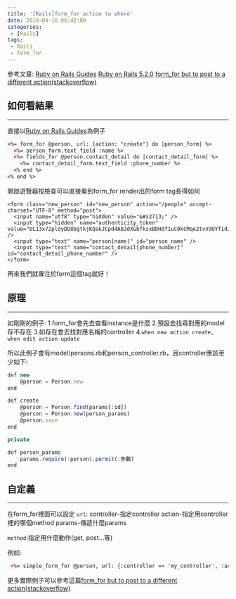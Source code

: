 ```yaml
---
title: '[Rails]form_for action to where'
date: 2018-04-16 06:42:00
categories:
 - [Rails]
tags:
 - Rails
 - form_for
---
```

參考文章:
[Ruby on Rails Guides](http://guides.rubyonrails.org/form_helpers.html#binding-a-form-to-an-object)
[Ruby on Rails 5.2.0](http://api.rubyonrails.org/classes/ActionView/Helpers/FormHelper.html)
[form_for but to post to a different action(stackoverflow)](https://stackoverflow.com/questions/5320414/form-for-but-to-post-to-a-different-action)

## 如何看結果
---
直接以[Ruby on Rails Guides](http://guides.rubyonrails.org/form_helpers.html#binding-a-form-to-an-object)為例子
``` html form.html.erb
<%= form_for @person, url: {action: "create"} do |person_form| %>
  <%= person_form.text_field :name %>
  <%= fields_for @person.contact_detail do |contact_detail_form| %>
    <%= contact_detail_form.text_field :phone_number %>
  <% end %>
<% end %>
```
開啟遊覽器按檢查可以直接看到form_for render出的form tag長得如何
```
<form class="new_person" id="new_person" action="/people" accept-charset="UTF-8" method="post">
  <input name="utf8" type="hidden" value="&#x2713;" />
  <input type="hidden" name="authenticity_token" value="bL13x72pldyDD8bgtkjKQakJCpd4A8JdXGbfksxBDHdf1uC0kCMqe2tvVdUYfidJt0fj3ihC4NxiVHv8GVYxJA==" />
  <input type="text" name="person[name]" id="person_name" />
  <input type="text" name="contact_detail[phone_number]" id="contact_detail_phone_number" />
</form>
```
再來我們就專注於form這個tag就好！


## 原理
---
如剛剛的例子:
1.form_for會先去查看instance是什麼
2.預設去找尋對應的model存不存在
3.如存在會去找對應名稱的controller
4.`when new action create, when edit action update`

所以此例子會有model/persons.rb和person_controller.rb，且controller應該至少如下:

``` javascript person_controller.rb
def new
    @person = Person.new
end

def create
    @person = Person.find(params[:id])
    @person = Person.new(person_params)
    @person.save
end

private

def person_params
    params.require(:person).permit(:參數)
end
```

## 自定義
---
在form_for裡面可以設定
`url`:
controller-指定controller
action-指定用controller裡的哪個method
params-傳遞什麼params

`method`:指定用什麼動作(get, post...等)

例如:
``` html form_html.erb
 <%= simple_form_for @person, url: {:controller => 'my_controller', :action => 'my_action'}, method: 'post' do |f| %>
```
更多實際例子可以參考這篇[form_for but to post to a different action(stackoverflow)](https://stackoverflow.com/questions/5320414/form-for-but-to-post-to-a-different-action)
